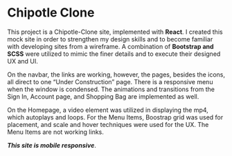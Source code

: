 # Chipotle Clone

This project is a Chipotle-Clone site, implemented with **React**. 
I created this mock site in order to strengthen my design skills and to become familiar with developing sites from a wireframe. 
A combination of **Bootstrap and SCSS** were utilized to mimic the finer details and to execute their designed UX and UI.

On the navbar, the links are working, however, the pages, besides the icons, all direct to one “Under Construction” page. 
There is a responsive menu when the window is condensed. 
The animations and transitions from the Sign In, Account page, and Shopping Bag are implemented as well. 

On the Homepage, a video element was utilized in displaying the mp4, which autoplays and loops. 
For the Menu Items, Boostrap grid was used for placement, and scale and hover techniques were used for the UX. 
The Menu Items are not working links.

 ***This site is mobile responsive***. 
